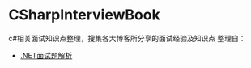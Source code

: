 # CSharpInterviewBook
c#相关面试知识点整理，搜集各大博客所分享的面试经验及知识点
整理自：  
- [.NET面试题解析](http://www.cnblogs.com/anding/p/5226343.html)
